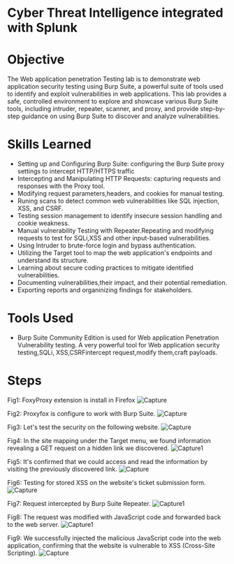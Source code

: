 # Cyber Threat Intelligence integrated with Splunk

# Objective

The Web application penetration Testing lab is to demonstrate web application security testing using Burp Suite, a powerful suite of tools used to identify and exploit vulnerabilities in web applications. This lab provides a safe, controlled environment to explore and showcase various Burp Suite tools, including intruder, repeater, scanner, and proxy,  and provide step-by-step guidance on using Burp Suite to discover and analyze vulnerabilities.


# Skills Learned
- Setting up and Configuring Burp Suite: configuring the Burp Suite proxy settings to intercept HTTP/HTTPS traffic
- Intercepting and Manipulating HTTP Requests: capturing requests and responses with the Proxy tool.
- Modifying  request parameters,headers, and cookies for manual testing.
- Runing scans to detect common web vulnerabilities like SQL injection, XSS, and CSRF.
- Testing session management to identify insecure session handling and cookie weakness.
- Manual vulnerability Testing with Repeater.Repeating and modifying requests to test for SQLi,XSS and other input-based vulnerabilities.
- Using Intruder to brute-force login and bypass authentication.
- Utilizing the Target tool to map the web application's endpoints and understand its structure.
- Learning about secure coding practices to mitigate identified vulnerabilities.
- Documenting vulnerabilities,their impact, and their potential remediation.
- Exporting reports and organinizing findings for stakeholders.


# Tools Used

- Burp Suite Community Edition is used for Web application Penetration Vulnerability testing. A very powerful tool for Web application security testing,SQLi, XSS,CSRFintercept request,modify them,craft payloads.


# Steps

Fig1: FoxyProxy extension is install in Firefox
![Capture](https://github.com/user-attachments/assets/8bfb5514-b304-4992-81c1-62d762d843a5)

Fig2: Proxyfox is configure to work with Burp Suite.
![Capture](https://github.com/user-attachments/assets/87bda66b-f559-4d2c-8108-e45032a76e5e)

Fig3: Let's test the security on the following website.
![Capture](https://github.com/user-attachments/assets/73aec982-24ea-488d-a642-fa58a4fd6a88)

Fig4: In the site mapping under the Target menu, we found information revealing a GET request on a hidden link we discovered.
![Capture1](https://github.com/user-attachments/assets/7faf92f6-363c-4a73-b0d6-a6f50a28363d)

Fig5: It's confirmed that we could access and read the information by visiting the previously discovered link.
![Capture](https://github.com/user-attachments/assets/14771851-62c7-470d-b8e4-8cde66dd906e)

Fig6: Testing for stored XSS on the website's ticket submission form.
![Capture](https://github.com/user-attachments/assets/8e7c7855-f5b8-4390-ab36-062c4760fc88)

Fig7: Request intercepted by Burp Suite Repeater.
![Capture1](https://github.com/user-attachments/assets/48de92ec-6cc5-4c32-a302-55038da948a7)

Fig8: The request was modified with JavaScript code and forwarded back to the web server.
![Capture1](https://github.com/user-attachments/assets/dbec42c9-ac4e-4869-8962-be0a8eb5c5d1)

Fig9: We successfully injected the malicious JavaScript code into the web application, confirming that the website is vulnerable to XSS (Cross-Site Scripting).
![Capture](https://github.com/user-attachments/assets/1106664a-0fc4-469c-8bb5-de82d4757ff6)
